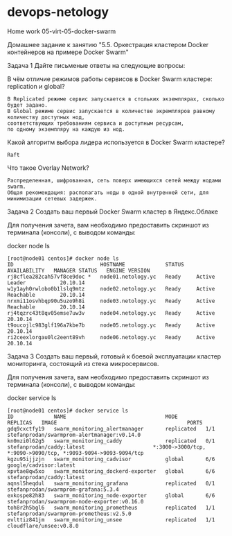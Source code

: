 # devops-netology  
Home work 05-virt-05-docker-swarm

Домашнее задание к занятию "5.5. Оркестрация кластером Docker контейнеров на примере Docker Swarm"

Задача 1
Дайте письменые ответы на следующие вопросы:

В чём отличие режимов работы сервисов в Docker Swarm кластере: replication и global?

````
В Replicated режиме сервис запускается в стольких экземплярах, сколько будет задано.
В Global режиме сервис запускается в количестве экремпляров равному количеству доступных нод, 
соответствующих требованиям сервиса и доступным ресурсам, 
по одному экземпляру на каждую из нод. 
````
Какой алгоритм выбора лидера используется в Docker Swarm кластере?
````
Raft
````
Что такое Overlay Network?
````
Распределенная, шифрованная, сеть поверх имеющихся сетей между нодами swarm.
Общая рекомендация: располагать ноды в одной внутренней сети, для минимизации сетевых задержек.
````

Задача 2
Создать ваш первый Docker Swarm кластер в Яндекс.Облаке

Для получения зачета, вам необходимо предоставить скриншот из терминала (консоли), с выводом команды:

docker node ls
````
[root@node01 centos]# docker node ls
ID                            HOSTNAME             STATUS    AVAILABILITY   MANAGER STATUS   ENGINE VERSION
rj8cflea282cah57vf8ce9doc *   node01.netology.yc   Ready     Active         Leader           20.10.14
w1y1ayh0rwlobo0b1lslq9mtz     node02.netology.yc   Ready     Active         Reachable        20.10.14
nrxmi11osvhbqp90u5uzo9h8i     node03.netology.yc   Ready     Active         Reachable        20.10.14
rj4tqzrc43t8qv05emse7uw3v     node04.netology.yc   Ready     Active                          20.10.14
t9oucojlc983glf196a7kbe7b     node05.netology.yc   Ready     Active                          20.10.14
ri2ceexlorgau0lc2eent89vh     node06.netology.yc   Ready     Active                          20.10.14
````



Задача 3
Создать ваш первый, готовый к боевой эксплуатации кластер мониторинга, состоящий из стека микросервисов.

Для получения зачета, вам необходимо предоставить скриншот из терминала (консоли), с выводом команды:

docker service ls
````
[root@node01 centos]# docker service ls
ID             NAME                                MODE         REPLICAS   IMAGE                                          PORTS
gdq9cxctfy19   swarm_monitoring_alertmanager       replicated   1/1        stefanprodan/swarmprom-alertmanager:v0.14.0
kn0mzi0l62g5   swarm_monitoring_caddy              replicated   0/1        stefanprodan/caddy:latest                      *:3000->3000/tcp, *:9090->9090/tcp, *:9093-9094->9093-9094/tcp
kgzu95ijjzjn   swarm_monitoring_cadvisor           global       6/6        google/cadvisor:latest
xpvtae8qw5xo   swarm_monitoring_dockerd-exporter   global       6/6        stefanprodan/caddy:latest
aqnsl5heqdul   swarm_monitoring_grafana            replicated   0/1        stefanprodan/swarmprom-grafana:5.3.4
exkospe82h83   swarm_monitoring_node-exporter      global       6/6        stefanprodan/swarmprom-node-exporter:v0.16.0
toh8r2h5bgl6   swarm_monitoring_prometheus         replicated   1/1        stefanprodan/swarmprom-prometheus:v2.5.0
evlttiz841jm   swarm_monitoring_unsee              replicated   1/1        cloudflare/unsee:v0.8.0
````